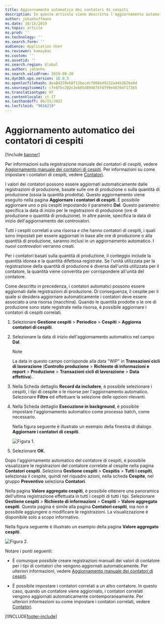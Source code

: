 ```yaml
---
title: Aggiornamento automatico dei contatori di cespiti
description: In questo articolo viene descritto l'aggiornamento automatico dei contatori di cespiti in Gestione cespiti
author: johanhoffmann
ms.date: 10/15/2019
ms.topic: article
ms.prod: ''
ms.technology: ''
ms.search.form: ''
audience: Application User
ms.reviewer: kamaybac
ms.custom: ''
ms.assetid: ''
ms.search.region: Global
ms.author: johanho
ms.search.validFrom: 2019-09-30
ms.dyn365.ops.version: 10.0.5
ms.openlocfilehash: 8ea84259eb8f12becdcf008ed9222a44b2626a0d
ms.sourcegitcommit: cfe8fbc202c3eb05d894076fdf99e46704f17365
ms.translationtype: HT
ms.contentlocale: it-IT
ms.lasthandoff: 06/15/2022
ms.locfileid: "9016219"
---
```

# <a name="automatic-update-of-asset-counters"></a>Aggiornamento automatico dei contatori di cespiti

[!include [banner](../../includes/banner.md)]

Per informazioni sulla registrazione manuale dei contatori di cespiti, vedere [Aggiornamento manuale dei contatori di cespiti](../work-orders/manual-update-of-asset-counters.md). Per informazioni su come impostare i contatori di cespiti, vedere [Contatori](../setup-for-objects/counters.md).

I valori dei contatori possono essere aggiornati automaticamente dalle registrazioni di produzione, basate sulle ore di produzione o sulla quantità di produzione (ossia la quantità prodotta). Questo aggiornamento viene eseguito nella pagina **Aggiornare i contatori di cespiti**. È possibile aggiornare uno o più cespiti impostando il parametro **Dal**. Questo parametro specifica la data di inizio per le registrazioni di produzione (ore di produzione o quantità di produzione). In altre parole, specifica la data di inizio dell'aggiornamento dei controvalori.

Tutti i cespiti correlati a una risorsa *e* che hanno contatori di cespiti, i quali sono impostati per essere aggiornati in base alle ore di produzione o alla quantità di produzione, saranno inclusi in un aggiornamento automatico. I nuovi controvalori verranno creati.

Per i contatori basati sulla quantità di produzione, il conteggio include la quantità idonea e la quantità difettosa registrate. Se l'unità utilizzata per la registrazione della quantità di produzione è diversa dall'unità utilizzata per il contatore, la quantità viene convertita per corrispondere all'unità del contatore.

Come descritto in precedenza, i contatori automatici possono essere aggiornati dalle registrazioni di produzione. Di conseguenza, il cespite per il quale si desidera aggiornare automaticamente i contatori deve essere associato a una risorsa (macchina). Quando le quantità prodotte o le ore di produzione sono state registrate nella risorsa, è possibile aggiornare i contatori di cespiti correlati.

1. Selezionare **Gestione cespiti** > **Periodico** > **Cespiti** > **Aggiorna contatori di cespiti**.

2. Selezionare la data di inizio dell'aggiornamento automatico nel campo **Dal**.

    >[!NOTE]
    >La data in questo campo corrisponde alla data "WIP" in **Transazioni cicli di lavorazione** (**Controllo produzione** > **Richieste di informazioni e report** > **Produzione** > **Transazioni cicli di lavorazione** > **Data effettiva**).

3. Nella Scheda dettaglio **Record da includere**, è possibile selezionare i cespiti, i tipi di cespite o le risorse per l'aggiornamento automatico. Selezionare **Filtro** ed effettuare la selezione delle opzioni rilevanti.

4. Nella Scheda dettaglio **Esecuzione in background**, è possibile impostare l'aggiornamento automatico come processo batch, come necessario.

    Nella figura seguente è illustrato un esempio della finestra di dialogo **Aggiornare i contatori di cespiti**.

    ![Figura 1.](media/12-work-orders.png)

5. Selezionare **OK**. 

Dopo l'aggiornamento automatico del contatore di cespiti, è possibile visualizzare le registrazioni del contatore correlate al cespite nella pagina **Contatori cespiti**. Seleziona **Gestione cespiti** > **Cespitis** > **Tutti i cespiti**, selezionaa il cespite, quindi nel riquadro azioni, nella scheda **Cespite**, nel gruppo **Preventivo** seleziona **Contatori**.

Nella pagina **Valore aggregato cespiti**, è possibile ottenere una panoramica dell'ultima registrazione effettuata in tutti i cespiti di tutti i tipi. Selezionare **Gestione cespiti** > **Richieste di informazioni** > **Cespiti** > **Valore aggregato cespiti**. Questa pagina è simile alla pagina **Contatori cespiti**, ma non è possibile aggiungere o modificare le registrazioni. La visualizzazione è disponibile solo a scopo informativo.

Nella figura seguente è illustrato un esempio della pagina **Valore aggregato cespiti**.

![Figura 2.](media/13-work-orders.png)

Notare i punti seguenti:

- È comunque possibile creare registrazioni manuali dei valori di contatore per i tipi di contatori che vengono aggiornati automaticamente. Per ulteriori informazioni, vedere [Aggiornamento manuale dei contatori di cespiti](../work-orders/manual-update-of-asset-counters.md).

- È possibile impostare i contatori correlati a un altro contatore. In questo caso, quando un contatore viene aggiornato, i contatori correlati vengono aggiornati automaticamente contemporaneamente. Per ulteriori informazioni su come impostare i contatori correlati, vedere [Contatori](../setup-for-objects/counters.md).



[!INCLUDE[footer-include](../../../includes/footer-banner.md)]